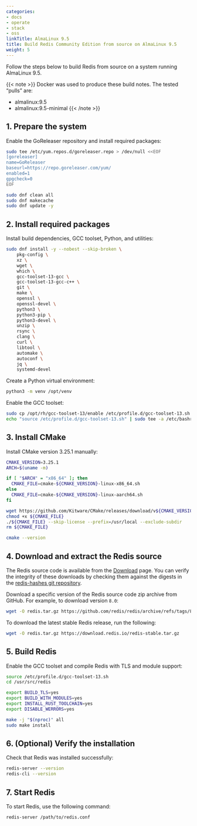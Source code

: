 ```yaml
---
categories:
- docs
- operate
- stack
- oss
linkTitle: AlmaLinux 9.5
title: Build Redis Community Edition from source on AlmaLinux 9.5
weight: 5
---
```


Follow the steps below to build Redis from source on a system running AlmaLinux 9.5.

{{< note >}}
Docker was used to produce these build notes. The tested “pulls” are:
- almalinux:9.5
- almalinux:9.5-minimal
{{< /note >}}

## 1. Prepare the system

Enable the GoReleaser repository and install required packages:

```bash
sudo tee /etc/yum.repos.d/goreleaser.repo > /dev/null <<EOF
[goreleaser]
name=GoReleaser
baseurl=https://repo.goreleaser.com/yum/
enabled=1
gpgcheck=0
EOF

sudo dnf clean all
sudo dnf makecache
sudo dnf update -y
```

## 2. Install required packages

Install build dependencies, GCC toolset, Python, and utilities:

```bash
sudo dnf install -y --nobest --skip-broken \
    pkg-config \
    xz \
    wget \
    which \
    gcc-toolset-13-gcc \
    gcc-toolset-13-gcc-c++ \
    git \
    make \
    openssl \
    openssl-devel \
    python3 \
    python3-pip \
    python3-devel \
    unzip \
    rsync \
    clang \
    curl \
    libtool \
    automake \
    autoconf \
    jq \
    systemd-devel
```

Create a Python virtual environment:

```bash
python3 -m venv /opt/venv
```

Enable the GCC toolset:

```bash
sudo cp /opt/rh/gcc-toolset-13/enable /etc/profile.d/gcc-toolset-13.sh
echo "source /etc/profile.d/gcc-toolset-13.sh" | sudo tee -a /etc/bashrc
```

## 3. Install CMake

Install CMake version 3.25.1 manually:

```bash
CMAKE_VERSION=3.25.1
ARCH=$(uname -m)

if [ "$ARCH" = "x86_64" ]; then
  CMAKE_FILE=cmake-${CMAKE_VERSION}-linux-x86_64.sh
else
  CMAKE_FILE=cmake-${CMAKE_VERSION}-linux-aarch64.sh
fi

wget https://github.com/Kitware/CMake/releases/download/v${CMAKE_VERSION}/${CMAKE_FILE}
chmod +x ${CMAKE_FILE}
./${CMAKE_FILE} --skip-license --prefix=/usr/local --exclude-subdir
rm ${CMAKE_FILE}

cmake --version
```

## 4. Download and extract the Redis source

The Redis source code is available from the [Download](https://redis.io/downloads) page. You can verify the integrity of these downloads by checking them against the digests in the [redis-hashes git repository](https://github.com/redis/redis-hashes).

Download a specific version of the Redis source code zip archive from GitHub. For example, to download version `8.0`:

```bash
wget -O redis.tar.gz https://github.com/redis/redis/archive/refs/tags/8.0.tar.gz
```

To download the latest stable Redis release, run the following:

```bash
wget -O redis.tar.gz https://download.redis.io/redis-stable.tar.gz
```

## 5. Build Redis

Enable the GCC toolset and compile Redis with TLS and module support:

```bash
source /etc/profile.d/gcc-toolset-13.sh
cd /usr/src/redis

export BUILD_TLS=yes
export BUILD_WITH_MODULES=yes
export INSTALL_RUST_TOOLCHAIN=yes
export DISABLE_WERRORS=yes

make -j "$(nproc)" all
sudo make install
```

## 6. (Optional) Verify the installation

Check that Redis was installed successfully:

```bash
redis-server --version
redis-cli --version
```

## 7. Start Redis

To start Redis, use the following command:

```bash
redis-server /path/to/redis.conf
```

